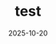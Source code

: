 ---
title: "test"
description: "Tips de mirrors, caché y hooks"
date: 2025-10-20
tags: ['archlinux']
---
